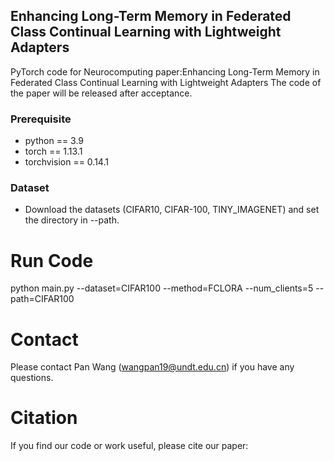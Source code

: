 ## Enhancing Long-Term Memory in Federated Class Continual Learning with Lightweight Adapters
PyTorch code for Neurocomputing paper:Enhancing Long-Term Memory in Federated Class Continual Learning with Lightweight Adapters
The code of the paper will be released after acceptance.
### Prerequisite
* python == 3.9
* torch == 1.13.1
* torchvision == 0.14.1

### Dataset
 * Download the datasets (CIFAR10, CIFAR-100, TINY_IMAGENET) and set the directory in --path. 


# Run Code

python main.py --dataset=CIFAR100 --method=FCLORA --num_clients=5 --path=CIFAR100

# Contact
Please contact Pan Wang (wangpan19@undt.edu.cn) if you have any questions.

# Citation
If you find our code or work useful, please cite our paper:
